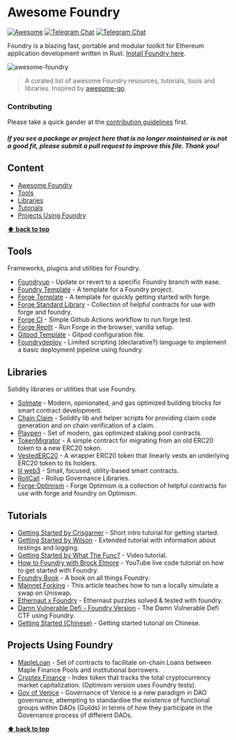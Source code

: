 # Awesome Foundry

[![Awesome](https://cdn.rawgit.com/sindresorhus/awesome/d7305f38d29fed78fa85652e3a63e154dd8e8829/media/badge.svg)](https://github.com/sindresorhus/awesome)
[![Telegram Chat](https://img.shields.io/endpoint?color=neon&url=https%3A%2F%2Ftg.sumanjay.workers.dev%2Ffoundry_rs)](https://t.me/foundry_rs) [![Telegram Chat](https://img.shields.io/endpoint?color=neon&url=https%3A%2F%2Ftg.sumanjay.workers.dev%2Ffoundry_support)](https://t.me/foundry_support)

[//]: # ([![Track Awesome List]&#40;https://www.trackawesomelist.com/badge.svg&#41;]&#40;https://www.trackawesomelist.com/avelino/awesome-go/&#41;)

Foundry is a blazing fast, portable and modular toolkit for Ethereum application development written in Rust. [Install Foundry here](https://github.com/gakonst/foundry).

<img align="center" src="https://mirror.xyz/_next/image?url=https%3A%2F%2Fimages.mirror-media.xyz%2Fpublication-images%2Fkt99mFtZZ1Gl2ZbWGNI3J.png&w=3840&q=90" alt="awesome-foundry" title="awesome-foundry" />


> A curated list of awesome Foundry resources, tutorials, tools and libraries. Inspired by [awesome-go](https://github.com/avelino/awesome-go).


### Contributing 

Please take a quick gander at the [contribution guidelines](https://github.com/crisgarner/awesome-foundry/blob/main/CONTRIBUTING.md) first. 

[//]: # (Thanks to all [contributors]&#40;https://github.com/crisgarner/awesome-foundry/graphs/contributors&#41;; you rock!)

#### *If you see a package or project here that is no longer maintained or is not a good fit, please submit a pull request to improve this file. Thank you!*

## Content

- [Awesome Foundry](#awesome-foundry)
- [Tools](#tools)
- [Libraries](#libraries)
- [Tutorials](#tutorials)
- [Projects Using Foundry](#projects-using-foundry)

**[⬆ back to top](#awesome-foundry)**

## Tools
Frameworks, plugins and utilities for Foundry.
- [Foundryup](https://github.com/gakonst/foundry/tree/master/foundryup) - Update or revert to a specific Foundry branch with ease.
- [Foundry Template](https://github.com/ZeframLou/foundry-template) - A template for a Foundry project.
- [Forge Template](https://github.com/FrankieIsLost/forge-template) - A template for quickly getting started with forge.
- [Forge Standard Library](https://github.com/brockelmore/forge-std/) - Collection of helpful contracts for use with forge and foundry.
- [Forge CI](https://gist.github.com/clifton/b5ee5286bb229281fb31d7c4b15e6f31) - Simple Github Actions workflow to run forge test.
- [Forge Replit](https://replit.com/@wilsonc/VanillaForge) - Run Forge in the browser, vanilla setup.
- [Gitpod Template](https://github.com/gakonst/forge-template/blob/master/.gitpod.yml) - Gitpod configuration file.
- [Foundrydeploy](https://github.com/joshieDo/foundrydeploy) - Limited scripting (declarative?) language to implement a basic deployment pipeline using foundry. 

## Libraries
Solidity libraries or utilities that use Foundry.
- [Solmate](https://github.com/Rari-Capital/solmate) - Modern, opinionated, and gas optimized building blocks for smart contract development.
- [Chain Claim](https://github.com/botdad/chain-claim) - Solidity lib and helper scripts for providing claim code generation and on chain verification of a claim.
- [Playpen](https://github.com/ZeframLou/playpen) - Set of modern, gas optimized staking pool contracts.
- [TokenMigrator](https://github.com/ZeframLou/token-migrator) - A simple contract for migrating from an old ERC20 token to a new ERC20 token.
- [VestedERC20](https://github.com/ZeframLou/vested-erc20) - A wrapper ERC20 token that linearly vests an underlying ERC20 token to its holders.
- [lil web3](https://github.com/m1guelpf/lil-web3/) - Small, focused, utility-based smart contracts.
- [RollCall](https://github.com/withtally/rollcall) - Rollup Governance Libraries.
- [Forge Optimism](https://github.com/tarrencev/forge-optimism) - Forge Optimism is a collection of helpful contracts for use with forge and foundry on Optimism.

## Tutorials
- [Getting Started by Crisgarner](https://mirror.xyz/crisgarner.eth/BhQzl33tthkJJ3Oh2ehAD_2FXGGlMupKlrUUcDk0ALA) - Short intro tutorial for getting started. 
- [Getting Started by Wilson](https://w.mirror.xyz/mOUlpgkWA178HNUW7xR20TdbGRV6dMid7uChqxf9Z58) - Extended tutorial with information about testings and logging.
- [Getting Started by What The Func?](https://youtu.be/wqFnif_6Mbc) - Video tutorial.
- [How to Foundry with Brock Elmore](https://www.youtube.com/watch?v=Rp_V7bYiTCM) - YouTube live code tutorial on how to get started with Foundry.
- [Foundry Book](https://onbjerg.github.io/foundry-book/) - A book on all things Foundry.
- [Mainnet Forking](https://mirror.xyz/susheen.eth/bRCzT2QLdNINMVk8251udkfjHW_T9ascCQ1DV9hURz0) - This article teaches how to run a locally simulate a swap on Uniswap.
- [Ethernaut x Foundry](https://github.com/ciaranmcveigh5/ethernaut-x-foundry) - Ethernaut puzzles solved & tested with foundry.
- [Damn Vulnerable Defi - Foundry Version](https://github.com/nicolasgarcia214/damn-vulnerable-defi-foundry) - The Damn Vulnerable Defi CTF using Foundry.
- [Getting Started (Chinese)](https://learnblockchain.cn/article/3502) - Getting started tutorial on Chinese.

## Projects Using Foundry
- [MapleLoan](https://github.com/maple-labs/loan) - Set of contracts to facilitate on-chain Loans between Maple Finance Pools and institutional borrowers.
- [Cryptex Finance](https://github.com/cryptexfinance/contracts) - Index token that tracks the total cryptocurrency market capitalization. (Optimism version uses Foundry tests).
- [Gov of Venice](https://github.com/pentagonxyz/gov-of-venice) - Governance of Venice is a new paradigm in DAO governance, attempting to standardise the existence of functional groups within DAOs (Guilds) in terms of how they participate in the Governance process of different DAOs. 


**[⬆ back to top](#awesome-foundry)**
